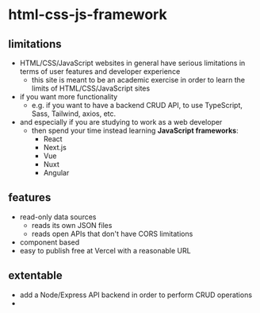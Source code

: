 # html-css-js-framework

## limitations

- HTML/CSS/JavaScript websites in general have serious limitations in terms of user features and developer experience
  - this site is meant to be an academic exercise in order to learn the limits of HTML/CSS/JavaScript sites
- if you want more functionality
  - e.g. if you want to have a backend CRUD API, to use TypeScript, Sass, Tailwind, axios, etc.
- and especially if you are studying to work as a web developer
	- then spend your time instead learning **JavaScript frameworks**:
		- React
		- Next.js
		- Vue
		- Nuxt
		- Angular

## features

- read-only data sources
  - reads its own JSON files
  - reads open APIs that don't have CORS limitations
- component based 
- easy to publish free at Vercel with a reasonable URL 

## extentable

- add a Node/Express API backend in order to perform CRUD operations
-  